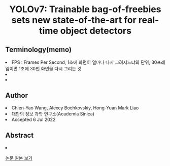 <div align='center'>
    <h1> YOLOv7: Trainable bag-of-freebies sets new state-of-the-art for real-time object detectors</h1>
</div>

<h2>Terminology(memo)</h2>
<li>FPS : Frames Per Second, 1초에 화면이 얼마나 다시 그려지느냐의 단위, 30프레임이면 1초에 30번 화면을 다시 그리는 것</li>
<li></li>
<li></li>

<h2>Author</h2>
<li>Chien-Yao Wang, Alexey Bochkovskiy, Hong-Yuan Mark Liao</li>
<li>대만의 정보 과학 연구소(Academia Sinica)</li>
<li>Accepted 6 Jul 2022</li>

<h2>Abstract</h2>
<li></li>




<a href='https://github.com/SSLAB-SSU-FONT/yolov7/blob/main/paper/yolov7.pdf'>논문 원본 보기</a>